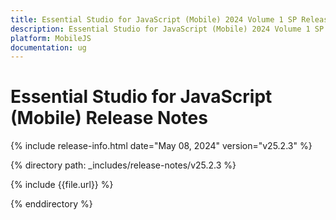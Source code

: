 ```yaml
---
title: Essential Studio for JavaScript (Mobile) 2024 Volume 1 SP Release Release Notes  
description: Essential Studio for JavaScript (Mobile) 2024 Volume 1 SP Release Release Notes  
platform: MobileJS
documentation: ug
---
```


# Essential Studio for JavaScript (Mobile)  Release Notes  

{% include release-info.html date="May 08, 2024"  version="v25.2.3" %} 

{% directory path: _includes/release-notes/v25.2.3 %}

{% include {{file.url}} %}

{% enddirectory %}